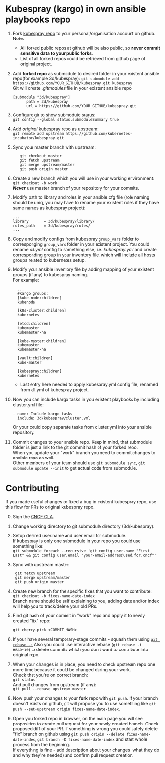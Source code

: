# Kubespray (kargo) in own ansible playbooks repo

1. Fork [kubespray repo](https://github.com/kubernetes-incubator/kubespray) to your personal/organisation account on github.  
   Note:
     * All forked public repos at github will be also public, so **never commit sensitive data to your public forks**. 
   * List of all forked repos could be retrieved from github page of original project.

2. Add **forked repo** as submodule to desired folder in your existent ansible repo(for example 3d/kubespray): 
  ```git submodule add https://github.com/YOUR_GITHUB/kubespray.git kubespray```  
  Git will create _.gitmodules_ file in your existent ansible repo:
   ```
   [submodule "3d/kubespray"]
         path = 3d/kubespray
         url = https://github.com/YOUR_GITHUB/kubespray.git
   ```

3. Configure git to show submodule status:  
```git config --global status.submoduleSummary true```

4. Add *original* kubespray repo as upstream:  
```git remote add upstream https://github.com/kubernetes-incubator/kubespray.git```

5. Sync your master branch with upstream: 
   ```
      git checkout master
      git fetch upstream
      git merge upstream/master
      git push origin master
   ```
 
6. Create a new branch which you will use in your working environment:  
```git checkout -b work```  
    ***Never*** use master branch of your repository for your commits.

7. Modify path to library and roles in your ansible.cfg file (role naming should be uniq, you may have to rename your existent roles if they have same names as kubespray project):
   ```
   ...
   library       = 3d/kubespray/library/
   roles_path    = 3d/kubespray/roles/
   ...
   ```

8. Copy and modify configs from kubespray `group_vars` folder to corresponging `group_vars` folder in your existent project.
You could rename *all.yml* config to something else, i.e. *kubespray.yml* and create corresponding group in your inventory file, which will include all hosts groups related to kubernetes setup.

9. Modify your ansible inventory file by adding mapping of your existent groups (if any) to kubespray naming.  
   For example:
   ```
     ...
     #Kargo groups:
     [kube-node:children]
     kubenode
     
     [k8s-cluster:children]
     kubernetes
     
     [etcd:children]
     kubemaster
     kubemaster-ha
     
     [kube-master:children]
     kubemaster
     kubemaster-ha
     
     [vault:children]
     kube-master
     
     [kubespray:children]
     kubernetes
     ```
     * Last entry here needed to apply kubespray.yml config file, renamed from all.yml of kubespray project.

10. Now you can include kargo tasks in you existent playbooks by including cluster.yml file: 
     ```
     - name: Include kargo tasks
       include: 3d/kubespray/cluster.yml
     ``` 
     Or your could copy separate tasks from cluster.yml into your ansible repository.

11. Commit changes to your ansible repo. Keep in mind, that submodule folder is just a link to the git commit hash of your forked repo.  
When you update your "work" branch you need to commit changes to ansible repo as well.  
Other members of your team should use ```git submodule sync```, ```git submodule update --init``` to get actual code from submodule.

# Contributing
If you made useful changes or fixed a bug in existent kubespray repo, use this flow for PRs to original kubespray repo.

0. Sign the [CNCF CLA](https://git.k8s.io/community/CLA.md).

1. Change working directory to git submodule directory (3d/kubespray).

2. Setup desired user.name and user.email for submodule.  
If kubespray is only one submodule in your repo you could use something like:  
```git submodule foreach --recursive 'git config user.name "First Last" && git config user.email "your-email-addres@used.for.cncf"'```

3. Sync with upstream master:
   ```
    git fetch upstream
    git merge upstream/master
    git push origin master
     ```
4. Create new branch for the specific fixes that you want to contribute:  
```git checkout -b fixes-name-date-index```  
Branch name should be self explaining to you, adding date and/or index will help you to track/delete your old PRs.

5. Find git hash of your commit in "work" repo and apply it to newly created "fix" repo:
     ```
     git cherry-pick <COMMIT_HASH>
     ```
6. If your have several temporary-stage commits - squash them using [```git rebase -i```](http://eli.thegreenplace.net/2014/02/19/squashing-github-pull-requests-into-a-single-commit) 
Also you could use interactive rebase (```git rebase -i HEAD~10```) to delete commits which you don't want to contribute into original repo.

7. When your changes is in place, you need to check upstream repo one more time because it could be changed during your work.  
Check that you're on correct branch:  
```git status```  
And pull changes from upstream (if any):  
```git pull --rebase upstream master```

8. Now push your changes to your **fork** repo with ```git push```. If your branch doesn't exists on github, git will propose you to use something like ```git push --set-upstream origin fixes-name-date-index```.

9. Open you forked repo in browser, on the main page you will see proposition to create pull request for your newly created branch. Check proposed diff of your PR. If something is wrong you could safely delete "fix" branch on github using ```git push origin --delete fixes-name-date-index```, ```git branch -D fixes-name-date-index``` and start whole process from the beginning.  
If everything is fine - add description about your changes (what they do and why they're needed) and confirm pull request creation.
